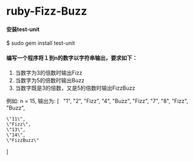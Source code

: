 # ruby-Fizz-Buzz

#### 安装test-unit

$ sudo gem install test-unit

#### 编写一个程序将１到n的数字以字符串输出，要求如下：

1. 当数字为3的倍数时输出Fizz
2. 当数字为5的倍数时输出Buzz
3. 当数字既是3的倍数，又是5的倍数时输出FizzBuzz

例如:
n = 15,
输出为:
[
    \"1\",
    \"2\",
    \"Fizz\",
    \"4\",
    \"Buzz\",
    \"Fizz\",
    \"7\",
    \"8\",
    \"Fizz\",
    \"Buzz\",
    
    \"11\",
    \"Fizz\",
    \"13\",
    \"14\",
    \"FizzBuzz\"
]
